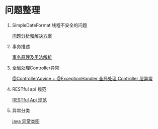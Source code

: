 # 问题整理

1. SimpleDateFormat 线程不安全的问题

    [问题分析和解决方案](https://www.jianshu.com/p/d9977a048dab)

2. 事务描述

   [事务原理及用法解析](https://juejin.cn/post/6844904179341737991)

3. 全局处理Controller异常

   [@ControllerAdvice + @ExceptionHandler 全局处理 Controller 层异常](https://blog.csdn.net/kinginblue/article/details/70186586)

4. RESTful api 规范
   
   [RESTful Api 规范](https://choerodon.io/zh/docs/contributor-guide/development/conventions/restful/)

5. 异常分类

   [java 异常类图](https://www.jianshu.com/p/279c848efa8b)